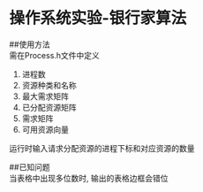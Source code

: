 #  操作系统实验-银行家算法
##使用方法  
需在Process.h文件中定义
1. 进程数
2. 资源种类和名称
3. 最大需求矩阵
4. 已分配资源矩阵
5. 需求矩阵
6. 可用资源向量

运行时输入请求分配资源的进程下标和对应资源的数量

##已知问题  
当表格中出现多位数时, 输出的表格边框会错位
